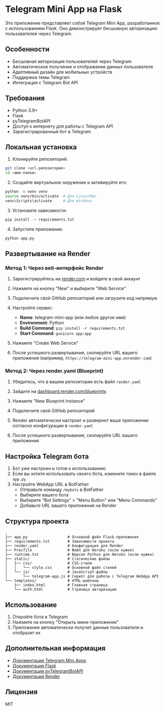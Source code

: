 # Telegram Mini App на Flask

Это приложение представляет собой Telegram Mini App, разработанное с использованием Flask. Оно демонстрирует бесшовную авторизацию пользователей через Telegram.

## Особенности

- Бесшовная авторизация пользователей через Telegram
- Автоматическое получение и отображение данных пользователя
- Адаптивный дизайн для мобильных устройств
- Поддержка темы Telegram
- Интеграция с Telegram Bot API

## Требования

- Python 3.9+
- Flask
- pyTelegramBotAPI
- Доступ к интернету для работы с Telegram API
- Зарегистрированный бот в Telegram

## Локальная установка

1. Клонируйте репозиторий:
```bash
git clone <url-репозитория>
cd <имя-папки>
```

2. Создайте виртуальное окружение и активируйте его:
```bash
python -m venv venv
source venv/bin/activate  # Для Linux/Mac
venv\Scripts\activate     # Для Windows
```

3. Установите зависимости:
```bash
pip install -r requirements.txt
```

4. Запустите приложение:
```bash
python app.py
```

## Развертывание на Render

### Метод 1: Через веб-интерфейс Render

1. Зарегистрируйтесь на [render.com](https://render.com) и войдите в свой аккаунт

2. Нажмите на кнопку "New" и выберите "Web Service"

3. Подключите свой GitHub репозиторий или загрузите код напрямую

4. Настройте сервис:
   - **Name**: telegram-mini-app (или любое другое имя)
   - **Environment**: Python
   - **Build Command**: `pip install -r requirements.txt`
   - **Start Command**: `gunicorn app:app`

5. Нажмите "Create Web Service"

6. После успешного развертывания, скопируйте URL вашего приложения (например, `https://telegram-mini-app.onrender.com`)

### Метод 2: Через render.yaml (Blueprint)

1. Убедитесь, что в вашем репозитории есть файл `render.yaml`

2. Зайдите на [dashboard.render.com/blueprints](https://dashboard.render.com/blueprints)

3. Нажмите "New Blueprint Instance"

4. Подключите свой GitHub репозиторий

5. Render автоматически настроит и развернет ваше приложение согласно конфигурации в `render.yaml`

6. После успешного развертывания, скопируйте URL вашего приложения

## Настройка Telegram бота

1. Бот уже настроен и готов к использованию
2. Если вы хотите использовать своего бота, измените токен в файле `app.py`
3. Настройте WebApp URL в BotFather:
   - Отправьте команду `/mybots` в BotFather
   - Выберите вашего бота
   - Выберите "Bot Settings" > "Menu Button" или "Menu Commands"
   - Добавьте URL вашего приложения на Render

## Структура проекта

```
.
├── app.py                  # Основной файл Flask-приложения
├── requirements.txt        # Зависимости проекта
├── render.yaml             # Конфигурация для Render
├── Procfile                # Файл для Heroku (если нужен)
├── runtime.txt             # Версия Python для Heroku (если нужен)
├── static/                 # Статические файлы
│   ├── css/                # CSS-стили
│   │   └── style.css       # Основной файл стилей
│   └── js/                 # JavaScript-файлы
│       └── telegram-app.js # Скрипт для работы с Telegram WebApp API
└── templates/              # HTML-шаблоны
    ├── index.html          # Главная страница
    └── auth.html           # Страница авторизации
```

## Использование

1. Откройте бота в Telegram
2. Нажмите на кнопку "Открыть мини-приложение"
3. Приложение автоматически получит данные пользователя и отобразит их

## Дополнительная информация

- [Документация Telegram Mini Apps](https://core.telegram.org/bots/webapps)
- [Документация Flask](https://flask.palletsprojects.com/)
- [Документация pyTelegramBotAPI](https://github.com/eternnoir/pyTelegramBotAPI)
- [Документация Render](https://render.com/docs)

## Лицензия

MIT 
